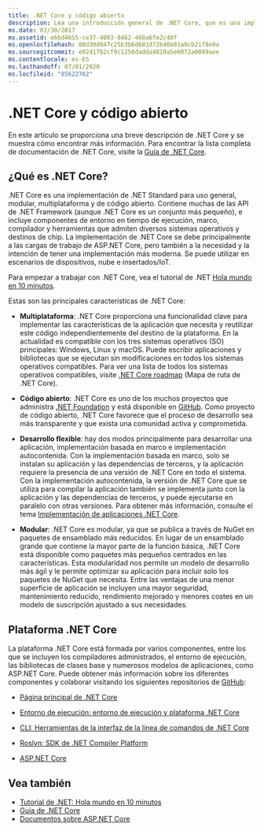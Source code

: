 ```yaml
---
title: .NET Core y código abierto
description: Lea una introducción general de .NET Core, que es una implementación de .NET Standard para uso general, modular, multiplataforma y de código abierto.
ms.date: 03/30/2017
ms.assetid: e6bd4655-ce37-4003-8462-468a6fe2c40f
ms.openlocfilehash: 08d30d047c25b3b6d681d72b46b81a0cb21f8e0a
ms.sourcegitcommit: e02d17b2cf9c1258dadda4810a5e6072a0089aee
ms.contentlocale: es-ES
ms.lasthandoff: 07/01/2020
ms.locfileid: "85622762"
---
```

# <a name="net-core-and-open-source"></a>.NET Core y código abierto

En este artículo se proporciona una breve descripción de .NET Core y se muestra cómo encontrar más información. Para encontrar la lista completa de documentación de .NET Core, visite la [Guía de .NET Core](../../core/index.yml).

## <a name="what-is-net-core"></a>¿Qué es .NET Core?  

.NET Core es una implementación de .NET Standard para uso general, modular, multiplataforma y de código abierto. Contiene muchas de las API de .NET Framework (aunque .NET Core es un conjunto más pequeño), e incluye componentes de entorno en tiempo de ejecución, marco, compilador y herramientas que admiten diversos sistemas operativos y destinos de chip. La implementación de .NET Core se debe principalmente a las cargas de trabajo de ASP.NET Core, pero también a la necesidad y la intención de tener una implementación más moderna. Se puede utilizar en escenarios de dispositivos, nube e insertados/IoT.  
  
Para empezar a trabajar con .NET Core, vea el tutorial de .NET [Hola mundo en 10 minutos](https://dotnet.microsoft.com/learn/dotnet/hello-world-tutorial/intro).  
  
Estas son las principales características de .NET Core:
  
- **Multiplataforma**: .NET Core proporciona una funcionalidad clave para implementar las características de la aplicación que necesita y reutilizar este código independientemente del destino de la plataforma. En la actualidad es compatible con los tres sistemas operativos (SO) principales: Windows, Linux y macOS. Puede escribir aplicaciones y bibliotecas que se ejecutan sin modificaciones en todos los sistemas operativos compatibles. Para ver una lista de todos los sistemas operativos compatibles, visite [.NET Core roadmap](https://github.com/dotnet/core/blob/master/roadmap.md) (Mapa de ruta de .NET Core).
  
- **Código abierto**: .NET Core es uno de los muchos proyectos que administra [.NET Foundation](https://www.dotnetfoundation.org/) y está disponible en [GitHub](https://github.com/). Como proyecto de código abierto, .NET Core favorece que el proceso de desarrollo sea más transparente y que exista una comunidad activa y comprometida.  
  
- **Desarrollo flexible**: hay dos modos principalmente para desarrollar una aplicación, implementación basada en marco e implementación autocontenida. Con la implementación basada en marco, solo se instalan su aplicación y las dependencias de terceros, y la aplicación requiere la presencia de una versión de .NET Core en todo el sistema. Con la implementación autocontenida, la versión de .NET Core que se utiliza para compilar la aplicación también se implementa junto con la aplicación y las dependencias de terceros, y puede ejecutarse en paralelo con otras versiones. Para obtener más información, consulte el tema [Implementación de aplicaciones .NET Core](../../core/deploying/index.md).

- **Modular**: .NET Core es modular, ya que se publica a través de NuGet en paquetes de ensamblado más reducidos. En lugar de un ensamblado grande que contiene la mayor parte de la función básica, .NET Core está disponible como paquetes más pequeños centrados en las características. Esta modularidad nos permite un modelo de desarrollo más ágil y le permite optimizar su aplicación para incluir solo los paquetes de NuGet que necesita. Entre las ventajas de una menor superficie de aplicación se incluyen una mayor seguridad, mantenimiento reducido, rendimiento mejorado y menores costes en un modelo de suscripción ajustado a sus necesidades.  
  
## <a name="the-net-core-platform"></a>Plataforma .NET Core
  
La plataforma .NET Core está formada por varios componentes, entre los que se incluyen los compiladores administrados, el entorno de ejecución, las bibliotecas de clases base y numerosos modelos de aplicaciones, como ASP.NET Core. Puede obtener más información sobre los diferentes componentes y colaborar visitando los siguientes repositorios de [GitHub](https://github.com/):  
  
- [Página principal de .NET Core](https://github.com/dotnet/core)  
  
- [Entorno de ejecución: entorno de ejecución y plataforma .NET Core](https://github.com/dotnet/runtime)  
  
- [CLI: Herramientas de la interfaz de la línea de comandos de .NET Core](https://github.com/dotnet/cli)  
  
- [Roslyn: SDK de .NET Compiler Platform](https://github.com/dotnet/roslyn)  
  
- [ASP.NET Core](https://github.com/dotnet/aspnetcore)  
  
## <a name="see-also"></a>Vea también

- [Tutorial de .NET: Hola mundo en 10 minutos](https://dotnet.microsoft.com/learn/dotnet/hello-world-tutorial/intro)
- [Guía de .NET Core](../../core/index.yml)
- [Documentos sobre ASP.NET Core](/aspnet/core/)

